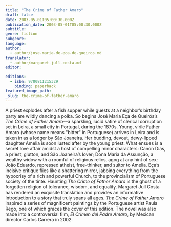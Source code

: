 ```yaml
---
title: "The Crime of Father Amaro"
draft: false
date: 2003-05-01T05:00:30.000Z
publication_date: 2003-05-01T05:00:30.000Z
subtitle:
genre: fiction
subgenre:
language:
author:
  - author/jose-maria-de-eca-de-queiros.md
translator:
  - author/margaret-jull-costa.md
editor:

editions:
  - isbn: 9780811215329
    binding: paperback
featured_image_path:
_slug: the-crime-of-father-amaro
---
```


A priest explodes after a fish supper while guests at a neighbor’s birthday party are wildly dancing a polka. So begins José Maria Eça de Queirós’s _The Crime of Father Amaro_––a sparkling, lucid satire of clerical corruption set in Leira, a small city in Portugal, during the 1870s. Young, virile Father Amaro (whose name means "bitter" in Portuguese) arrives in Leira and is taken in as a lodger by São Joaneira. Her budding, devout, dewy-lipped daughter Amelia is soon lusted after by the young priest. What ensues is a secret love affair amidst a host of compelling minor characters: Canon Dias, a priest, glutton, and São Joaneira’s lover; Dona Maria da Assunção, a wealthy widow with a roomful of religious relics, agog at any hint of sex; João Eduardo, repressed atheist, free-thinker, and suitor to Amelia. Eça’s incisive critique flies like a shattering mirror, jabbing everything from the hypocrisy of a rich and powerful Church, to the provincialism of Portuguese society of the tinte. Haunting _The Crime of Father Amaro_ is the ghost of a forgotten religion of tolerance, wisdom, and equality. Margaret Jull Costa has rendered an exquisite translation and provides an informative Introduction to a story that truly spans all ages. _The Crime of Father Amaro_ inspired a series of magnificent paintings by the Portuguese artist Paula Rego, one of which graces the cover of this edition. The novel was also made into a controversial film, _El Crimen del Padre Amaro_, by Mexican director Carlos Carrera in 2002.

